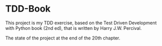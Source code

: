 # TDD-Book
This project is my TDD exercise,
based on the Test Driven Development with Python book (2nd ed),
that is written by Harry J.W. Percival.

The state of the project at the end of the 20th chapter.
